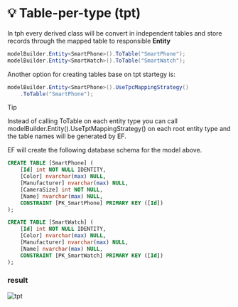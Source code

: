 # :bulb: Table-per-type (tpt)


In tph every derived class will be convert in independent tables and store records through the mapped table to responsible **Entity**
```cs
modelBuilder.Entity<SmartPhone>().ToTable("SmartPhone");
modelBuilder.Entity<SmartWatch>().ToTable("SmartWatch");
```

Another option for creating tables base on tpt startegy is:

```cs
modelBuilder.Entity<SmartPhone>().UseTpcMappingStrategy()
    .ToTable("SmartPhone");
```


> [!TIP]
> Instead of calling ToTable on each entity type you can call modelBuilder.Entity<SmartWatch>().UseTptMappingStrategy() on each root entity type and the table names will be generated by EF.


EF will create the following database schema for the model above.
```sql
CREATE TABLE [SmartPhone] (
    [Id] int NOT NULL IDENTITY,
    [Color] nvarchar(max) NULL,
    [Manufacturer] nvarchar(max) NULL,
    [CameraSize] int NOT NULL,
    [Name] nvarchar(max) NULL,
    CONSTRAINT [PK_SmartPhone] PRIMARY KEY ([Id])
);

CREATE TABLE [SmartWatch] (
    [Id] int NOT NULL IDENTITY,
    [Color] nvarchar(max) NULL,
    [Manufacturer] nvarchar(max) NULL,
    [Name] nvarchar(max) NULL,
    CONSTRAINT [PK_SmartWatch] PRIMARY KEY ([Id])
);
```

### result

![tpt](https://github.com/amirhosseinhosseinzadeh/Ef_Inheritance/assets/77617352/5c3ce194-2ee8-457d-9217-d6d97eb907ae)
